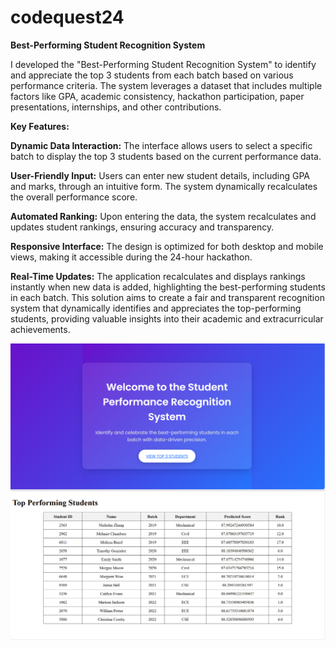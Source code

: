 # codequest24
**Best-Performing Student Recognition System**

I developed the "Best-Performing Student Recognition System" to identify and appreciate the top 3 students from each batch based on various performance criteria. The system leverages a dataset that includes multiple factors like GPA, academic consistency, hackathon participation, paper presentations, internships, and other contributions.

__Key Features:__

__Dynamic Data Interaction:__ The interface allows users to select a specific batch to display the top 3 students based on the current performance data.

__User-Friendly Input:__ Users can enter new student details, including GPA and marks, through an intuitive form. The system dynamically recalculates the overall performance score.

__Automated Ranking:__ Upon entering the data, the system recalculates and updates student rankings, ensuring accuracy and transparency.

__Responsive Interface:__ The design is optimized for both desktop and mobile views, making it accessible during the 24-hour hackathon.

__Real-Time Updates:__ The application recalculates and displays rankings instantly when new data is added, highlighting the best-performing students in each batch.
This solution aims to create a fair and transparent recognition system that dynamically identifies and appreciates the top-performing students, providing valuable insights into their academic and extracurricular achievements.

![Description of Image](https://github.com/BadriMounika/codequest24/blob/main/output%201st%20page.png)
![Description of Image](https://github.com/BadriMounika/codequest24/blob/main/output%202nd%20page.png)

